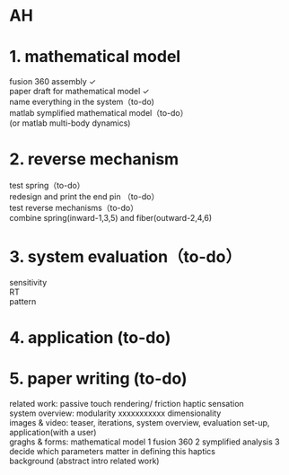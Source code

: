 # AH
# 1. mathematical model
fusion 360 assembly ✓     
paper draft for mathematical model ✓  
name everything in the system（to-do)  
matlab symplified mathematical model（to-do）   
(or matlab multi-body dynamics)   
# 2. reverse mechanism
test spring（to-do）  
redesign and print the end pin （to-do）  
test reverse mechanisms（to-do）  
combine spring(inward-1,3,5) and fiber(outward-2,4,6)
# 3. system evaluation（to-do）
sensitivity    
RT  
pattern  
# 4. application (to-do)
# 5. paper writing (to-do)
related work: passive touch rendering/ friction haptic sensation  
system overview: modularity xxxxxxxxxxx dimensionality  
images & video: teaser, iterations, system overview, evaluation set-up, application(with a user)  
graghs & forms: mathematical model 1 fusion 360 2 symplified analysis 3 decide which parameters matter in defining this haptics  
background (abstract intro related work)
